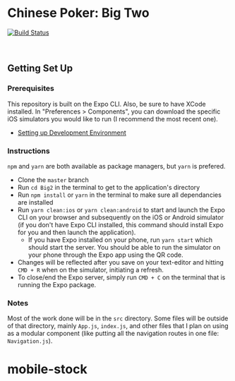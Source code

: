 # Chinese Poker: Big Two

[![Build Status](https://travis-ci.org/HTFML/chinese-poker.svg?branch=master)](https://travis-ci.org/HTFML/chinese-poker)

&nbsp;

## Getting Set Up
  ### Prerequisites
  This repository is built on the Expo CLI. Also, be sure to have XCode installed. In "Preferences > Components", you can download the specific iOS simulators you would like to run (I recommend the most recent one).
  - [Setting up Development Environment](https://reactnative.dev/docs/environment-setup)
  
  ### Instructions
  `npm` and `yarn` are both available as package managers, but `yarn` is prefered.
  - Clone the `master` branch
  - Run `cd Big2` in the terminal to get to the application's directory
  - Run `npm install` or `yarn` in the terminal to make sure all dependancies are installed
  - Run `yarn clean:ios` or `yarn clean:android` to start and launch the Expo CLI on your browser and subsequently on the iOS or Android simulator (if you don't have Expo CLI installed, this command should install Expo for you and then launch the application).
    - If you have Expo installed on your phone, run `yarn start` which should start the server. You should be able to run the simulator on your phone through the Expo app using the QR code.
  - Changes will be reflected after you save on your text-editor and hitting `CMD + R` when on the simulator, initiating a refresh.
  - To close/end the Expo server, simply run `CMD + C` on the terminal that is running the Expo package.
  
  ### Notes
  Most of the work done will be in the `src` directory. Some files will be outside of that directory, mainly `App.js`, `index.js`, and other files that I plan on using as a modular component (like putting all the navigation routes in one file: `Navigation.js`).
# mobile-stock
